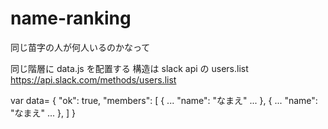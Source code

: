 # name-ranking
同じ苗字の人が何人いるのかなって

同じ階層に data.js を配置する
構造は slack api の users.list
https://api.slack.com/methods/users.list

var data= {
    "ok": true,
    "members": [
        {
            ...
            "name": "なまえ"
            ...
         },
        {
            ...
            "name": "なまえ"
            ...
         },
       ]
     }

